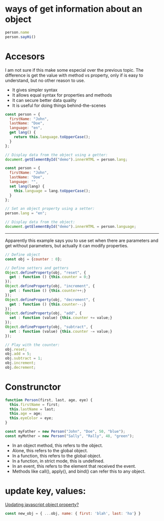 # ways of get information about an object
``` javascript
person.name
person.sayHi()
```
# Accesors
I am not sure if this make some especial over the previous topic. The difference is get the value with method vs property, only if is easy to understand, but no other reason to use.

* It gives simpler syntax
* It allows equal syntax for properties and methods
* It can secure better data quality
* It is useful for doing things behind-the-scenes

``` javascript
const person = {
  firstName: "John",
  lastName: "Doe",
  language: "en",
  get lang() {
    return this.language.toUpperCase();
  }
};

// Display data from the object using a getter:
document.getElementById("demo").innerHTML = person.lang;
```

``` javascript
const person = {
  firstName: "John",
  lastName: "Doe",
  language: "",
  set lang(lang) {
    this.language = lang.toUpperCase();
  }
};

// Set an object property using a setter:
person.lang = "en";

// Display data from the object:
document.getElementById("demo").innerHTML = person.language;
```

---
Apparently this example says you to use set when there are parameters and get without parameters, but actually it can modify properties.

``` javascript
// Define object
const obj = {counter : 0};

// Define setters and getters
Object.defineProperty(obj, "reset", {
  get : function () {this.counter = 0;}
});
Object.defineProperty(obj, "increment", {
  get : function () {this.counter++;}
});
Object.defineProperty(obj, "decrement", {
  get : function () {this.counter--;}
});
Object.defineProperty(obj, "add", {
  set : function (value) {this.counter += value;}
});
Object.defineProperty(obj, "subtract", {
  set : function (value) {this.counter -= value;}
});

// Play with the counter:
obj.reset;
obj.add = 5;
obj.subtract = 1;
obj.increment;
obj.decrement;
```

# Construnctor
``` javascript
function Person(first, last, age, eye) {
  this.firstName = first;
  this.lastName = last;
  this.age = age;
  this.eyeColor = eye;
}

const myFather = new Person("John", "Doe", 50, "blue");
const myMother = new Person("Sally", "Rally", 48, "green");
```

* In an object method, this refers to the object.
* Alone, this refers to the global object.
* In a function, this refers to the global object.
* In a function, in strict mode, this is undefined.
* In an event, this refers to the element that received the event.
* Methods like call(), apply(), and bind() can refer this to any object.

# update key, values:
[Updating javascript object property?](https://stackoverflow.com/a/49319842/13636459)
``` javascript
const new_obj = { ...obj, name: { first: 'blah', last: 'ha'} }
```
